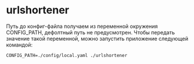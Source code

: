 # urlshortener

Путь до конфиг-файла получаем из переменной окружения CONFIG_PATH, дефолтный путь не предусмотрен. Чтобы передать значение такой переменной, можно запустить приложение следующей командой:

```
CONFIG_PATH=./config/local.yaml ./urlshortener
```